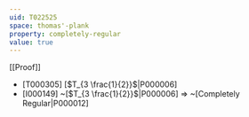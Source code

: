 ```yaml
---
uid: T022525
space: thomas'-plank
property: completely-regular
value: true
---
```

[[Proof]]

* [T000305] [$T_{3 \frac{1}{2}}$|P000006]
* [I000149] ~[$T_{3 \frac{1}{2}}$|P000006] => ~[Completely Regular|P000012]

